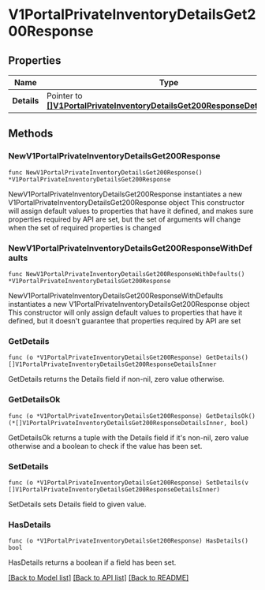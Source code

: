 # V1PortalPrivateInventoryDetailsGet200Response

## Properties

Name | Type | Description | Notes
------------ | ------------- | ------------- | -------------
**Details** | Pointer to [**[]V1PortalPrivateInventoryDetailsGet200ResponseDetailsInner**](V1PortalPrivateInventoryDetailsGet200ResponseDetailsInner.md) |  | [optional] 

## Methods

### NewV1PortalPrivateInventoryDetailsGet200Response

`func NewV1PortalPrivateInventoryDetailsGet200Response() *V1PortalPrivateInventoryDetailsGet200Response`

NewV1PortalPrivateInventoryDetailsGet200Response instantiates a new V1PortalPrivateInventoryDetailsGet200Response object
This constructor will assign default values to properties that have it defined,
and makes sure properties required by API are set, but the set of arguments
will change when the set of required properties is changed

### NewV1PortalPrivateInventoryDetailsGet200ResponseWithDefaults

`func NewV1PortalPrivateInventoryDetailsGet200ResponseWithDefaults() *V1PortalPrivateInventoryDetailsGet200Response`

NewV1PortalPrivateInventoryDetailsGet200ResponseWithDefaults instantiates a new V1PortalPrivateInventoryDetailsGet200Response object
This constructor will only assign default values to properties that have it defined,
but it doesn't guarantee that properties required by API are set

### GetDetails

`func (o *V1PortalPrivateInventoryDetailsGet200Response) GetDetails() []V1PortalPrivateInventoryDetailsGet200ResponseDetailsInner`

GetDetails returns the Details field if non-nil, zero value otherwise.

### GetDetailsOk

`func (o *V1PortalPrivateInventoryDetailsGet200Response) GetDetailsOk() (*[]V1PortalPrivateInventoryDetailsGet200ResponseDetailsInner, bool)`

GetDetailsOk returns a tuple with the Details field if it's non-nil, zero value otherwise
and a boolean to check if the value has been set.

### SetDetails

`func (o *V1PortalPrivateInventoryDetailsGet200Response) SetDetails(v []V1PortalPrivateInventoryDetailsGet200ResponseDetailsInner)`

SetDetails sets Details field to given value.

### HasDetails

`func (o *V1PortalPrivateInventoryDetailsGet200Response) HasDetails() bool`

HasDetails returns a boolean if a field has been set.


[[Back to Model list]](../README.md#documentation-for-models) [[Back to API list]](../README.md#documentation-for-api-endpoints) [[Back to README]](../README.md)


